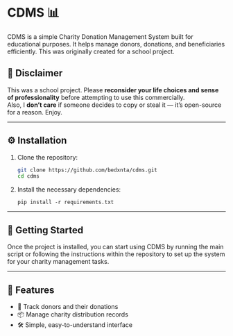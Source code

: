 # CDMS 📊  
CDMS is a simple Charity Donation Management System built for educational purposes. It helps manage donors, donations, and beneficiaries efficiently. This was originally created for a school project.

## 🚨 Disclaimer

This was a school project. Please **reconsider your life choices and sense of professionality** before attempting to use this commercially.  
Also, I **don’t care** if someone decides to copy or steal it — it’s open-source for a reason. Enjoy.

---

## ⚙️ **Installation**

1. Clone the repository:  
   ```bash
   git clone https://github.com/bedxnta/cdms.git  
   cd cdms
   ```
   
2. Install the necessary dependencies:  
   ```
   pip install -r requirements.txt
   ```
   
---

## 🚀 **Getting Started**

Once the project is installed, you can start using CDMS by running the main script or following the instructions within the repository to set up the system for your charity management tasks.

---

## 📝 **Features**

- 🧾 Track donors and their donations  
- 📦 Manage charity distribution records  
- 🛠️ Simple, easy-to-understand interface
